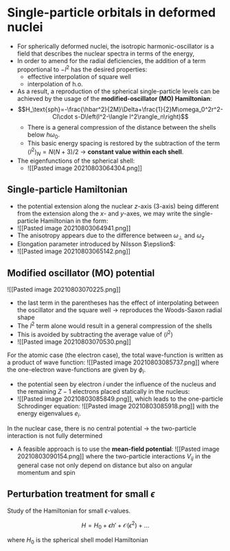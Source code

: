 # Single-particle orbitals in deformed nuclei

- For spherically deformed nuclei, the isotropic harmonic-oscillator is a field that describes the nuclear spectra in terms of the energy,
- In order to amend for the radial deficiencies, the addition of a term proportional to $-l^2$ has the desired properties:
	- effective interpolation of square well
	- interpolation of h.o.
- As a result, a reproduction of the spherical single-particle levels can be achieved by the usage of the **modified-oscillator (MO) Hamiltonian**:
- $$H_\text{sph}=-\frac{\hbar^2}{2M}\Delta+\frac{1}{2}M\omega_0^2r^2-Cl\cdot s-D\left(l^2-\langle l^2\rangle_n\right)$$
	- There is a general compression of the distance between the shells below $h\omega_0$. 
	- This basic energy spacing is restored by the subtraction of the term $\langle l^2\rangle_N=N(N+3)/2$ -> **constant value within each shell**.
- The eigenfunctions of the spherical shell:
	- ![[Pasted image 20210803064304.png]]

## Single-particle Hamiltonian

- the potential extension along the nuclear $z$-axis (3-axis) being different from the extension along the $x$- and $y$-axes, we may write the single-particle Hamiltonian in the form:
- ![[Pasted image 20210803064941.png]]
- The anisotropy appears due to the difference between $\omega_\perp$ and $\omega_z$
- Elongation parameter introduced by Nilsson $\epslion$:
- ![[Pasted image 20210803065142.png]]




## Modified oscillator (MO) potential

![[Pasted image 20210803070225.png]]

- the last term in the parentheses has the effect of interpolating between the oscillator and the square well -> reproduces the Woods-Saxon radial shape
- The $l^2$ term alone would result in a general compression of the shells
- This is avoided by subtracting the average value of $\langle l^2 \rangle$
- ![[Pasted image 20210803070530.png]]

For the atomic case (the electron case), the total wave-function is written as a product of wave function: ![[Pasted image 20210803085737.png]]
where the one-electron wave-functions are given by $\phi_i$.

- the potential seen by electron $i$ under the influence of the nucleus and the remaining $Z-1$ electrons placed statically in the nucleus:
- ![[Pasted image 20210803085849.png]], which leads to the one-particle Schrodinger equation: ![[Pasted image 20210803085918.png]] with the energy eigenvalues $e_i$.

In the nuclear case, there is no central potential -> the two-particle interaction is not fully determined

- A feasible approach is to use the **mean-field potential**: ![[Pasted image 20210803090154.png]] where the two-particle interactions $V_{ij}$ in the general case not only depend on distance but also on angular momentum and spin

## Perturbation treatment for small $\epsilon$

Study of the Hamiltonian for small $\epsilon$-values.

$$H=H_0+\epsilon h'+\mathcal{O}(\epsilon^2)+\dots$$

where $H_0$ is the spherical shell model Hamiltonian